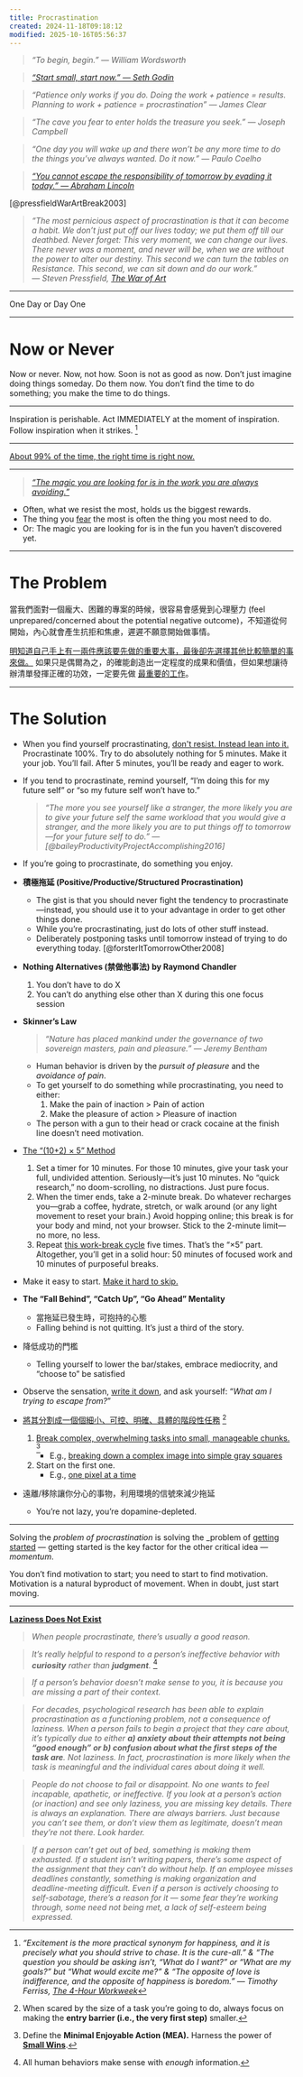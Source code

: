 ```yaml
---
title: Procrastination
created: 2024-11-18T09:18:12
modified: 2025-10-16T05:56:37
---
```


> _“To begin, begin.” — William Wordsworth_

> [*“Start small, start now.” — Seth Godin*](https://seths.blog/2017/12/start-small-start-now/)

> _“Patience only works if you do. Doing the work + patience = results. Planning to work + patience = procrastination” — James Clear_

> _“The cave you fear to enter holds the treasure you seek.” — Joseph Campbell_

> _“One day you will wake up and there won’t be any more time to do the things you’ve always wanted. Do it now.” — Paulo Coelho_

> _[“You cannot escape the responsibility of tomorrow by evading it today.” — Abraham Lincoln](https://www.brainyquote.com/quotes/abraham_lincoln_101733)_

[@pressfieldWarArtBreak2003]

> _“The most pernicious aspect of procrastination is that it can become a habit. We don’t just put off our lives today; we put them off till our deathbed. Never forget: This very moment, we can change our lives. There never was a moment, and never will be, when we are without the power to alter our destiny. This second we can turn the tables on Resistance. This second, we can sit down and do our work.” ― Steven Pressfield, [The War of Art](https://www.goodreads.com/work/quotes/722104)_

---

One Day or Day One

---

# Now or Never

Now or never. Now, not how. Soon is not as good as now. Don’t just imagine doing things someday. Do them now. You don’t find the time to do something; you make the time to do things.

---

Inspiration is perishable. Act IMMEDIATELY at the moment of inspiration. Follow inspiration when it strikes. [^1]

---

[About 99% of the time, the right time is right now.](https://kk.org/thetechnium/103-bits-of-advice-i-wish-i-had-known/)

---

> _[“The magic you are looking for is in the work you are always avoiding.”](https://www.youtube.com/shorts/E0SkEQ1e3P0)_

* Often, what we resist the most, holds us the biggest rewards.
* The thing you [fear](fear.md) the most is often the thing you most need to do.
* Or: The magic you are looking for is in the fun you haven’t discovered yet.

---

# The Problem

當我們面對一個龐大、困難的專案的時候，很容易會感覺到心理壓力 (feel unprepared/concerned about the potential negative outcome)，不知道從何開始，內心就會產生抗拒和焦慮，遲遲不願意開始做事情。

[明知道自己手上有一兩件應該要先做的重要大事，最後卻先選擇其他比較簡單的事來做。](two-types-of-work.md) 如果只是偶爾為之，的確能創造出一定程度的成果和價值，但如果想讓待辦清單發揮正確的功效，一定要先做 [最重要的工作](Eat%20the%20biggest%20frog%20first%20thing%20in%20the%20morning.md)。

---

# The Solution

* When you find yourself procrastinating, [don't resist. Instead lean into it.](Acceptance%20and%20Commitment%20Therapy.md) Procrastinate 100%. Try to do absolutely nothing for 5 minutes. Make it your job. You’ll fail. After 5 minutes, you’ll be ready and eager to work.
* If you tend to procrastinate, remind yourself, “I’m doing this for my future self” or “so my future self won’t have to.”

	> _“The more you see yourself like a stranger, the more likely you are to give your future self the same workload that you would give a stranger, and the more likely you are to put things off to tomorrow—for your future self to do.” — [@baileyProductivityProjectAccomplishing2016]_

* If you’re going to procrastinate, do something you enjoy.
* **積極拖延 (Positive/Productive/Structured Procrastination)**
	* The gist is that you should never fight the tendency to procrastinate—instead, you should use it to your advantage in order to get other things done.
	* While you’re procrastinating, just do lots of other stuff instead.
	* Deliberately postponing tasks until tomorrow instead of trying to do everything today. [@forsterItTomorrowOther2008]
* **Nothing Alternatives (禁做他事法) by Raymond Chandler**
	1. You don’t have to do X
	2. You can’t do anything else other than X during this one focus session
* **Skinner’s Law**

	> _“Nature has placed mankind under the governance of two sovereign masters, pain and pleasure.” — Jeremy Bentham_

	* Human behavior is driven by the _pursuit of pleasure_ and the _avoidance of pain_.
	* To get yourself to do something while procrastinating, you need to either:
		1. Make the pain of inaction \> Pain of action
		2. Make the pleasure of action \> Pleasure of inaction
	* The person with a gun to their head or crack cocaine at the finish line doesn’t need motivation.
* [The “(10+2) × 5” Method](https://www.reddit.com/r/productivity/s/LGYDi5SCQM)
	1. Set a timer for 10 minutes. For those 10 minutes, give your task your full, undivided attention. Seriously—it’s just 10 minutes. No “quick research,” no doom-scrolling, no distractions. Just pure focus.
	2. When the timer ends, take a 2-minute break. Do whatever recharges you—grab a coffee, hydrate, stretch, or walk around (or any light movement to reset your brain.) Avoid hopping online; this break is for your body and mind, not your browser. Stick to the 2-minute limit—no more, no less.
	3. Repeat [this work-break cycle](the-pomodoro-technique.md) five times. That’s the “×5” part. Altogether, you’ll get in a solid hour: 50 minutes of focused work and 10 minutes of purposeful breaks.
* Make it easy to start. [Make it hard to skip.](https://sketchplanations.com/the-power-of-streaks)
* **The “Fall Behind”, “Catch Up”, “Go Ahead” Mentality**
	* 當拖延已發生時，可抱持的心態
	* Falling behind is not quitting. It’s just a third of the story.
* 降低成功的門檻
	* Telling yourself to lower the bar/stakes, embrace mediocrity, and “choose to” be satisfied
* Observe the sensation, [write it down](implementation-intentions.md), and ask yourself: “_What am I trying to escape from?_”
* [將其分割成一個個細小、可控、明確、具體的階段性任務](the-growth-mindset.md) [^2]
	1. [Break complex, overwhelming tasks into small, manageable chunks.](https://youtu.be/TQMbvJNRpLE) [^3]
		* E.g., [breaking down a complex image into simple gray squares](https://www.youtube.com/watch?v=TQMbvJNRpLE&t=10)
	2. Start on the first one.
		* E.g., [one pixel at a time](https://www.youtube.com/watch?v=TQMbvJNRpLE&t=10)
* 遠離/移除讓你分心的事物，利用環境的信號來減少拖延
	* You’re not lazy, you’re dopamine-depleted.

---

Solving the _problem of procrastination_ is solving the _problem of [getting started](just-getting-started.md) — getting started is the key factor for the other critical idea — _momentum_.

You don’t find motivation to start; you need to start to find motivation. Motivation is a natural byproduct of movement. When in doubt, just start moving.

---

**[Laziness Does Not Exist](https://humanparts.medium.com/laziness-does-not-exist-3af27e312d01)**

> _When people procrastinate, there’s usually a good reason._

> _It’s really helpful to respond to a person’s ineffective behavior with **curiosity** rather than **judgment**._ [^4]

> _If a person’s behavior doesn’t make sense to you, it is because you are missing a part of their context._

> _For decades, psychological research has been able to explain procrastination as a functioning problem, not a consequence of laziness. When a person fails to begin a project that they care about, it’s typically due to either **a) anxiety about their attempts not being “good enough” or b) confusion about what the first steps of the task are**. Not laziness. In fact, procrastination is more likely when the task is meaningful and the individual cares about doing it well._

> _People do not choose to fail or disappoint. No one wants to feel incapable, apathetic, or ineffective. If you look at a person’s action (or inaction) and see only laziness, you are missing key details. There is always an explanation. There are always barriers. Just because you can’t see them, or don’t view them as legitimate, doesn’t mean they’re not there. Look harder._

> _If a person can’t get out of bed, something is making them exhausted. If a student isn’t writing papers, there’s some aspect of the assignment that they can’t do without help. If an employee misses deadlines constantly, something is making organization and deadline-meeting difficult. Even if a person is actively choosing to self-sabotage, there’s a reason for it — some fear they’re working through, some need not being met, a lack of self-esteem being expressed._

[^1]: _“Excitement is the more practical synonym for happiness, and it is precisely what you should strive to chase. It is the cure-all.” \& “The question you should be asking isn’t, “What do I want?” or “What are my goals?” but “What would excite me?” \& “The opposite of love is indifference, and the opposite of happiness is boredom.” ― Timothy Ferriss, [The 4-Hour Workweek](https://www.goodreads.com/work/quotes/1885647)_
[^2]: When scared by the size of a task you’re going to do, always focus on making the **entry barrier (i.e., the very first step)** smaller.
[^3]: Define the **Minimal Enjoyable Action (MEA).** Harness the power of **[Small Wins](Always%20start%20small.md)**.
[^4]: All human behaviors make sense with _enough_ information.
